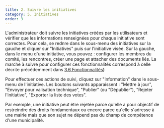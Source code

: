 ```yaml
---
title: 2. Suivre les initiatives
category: 5. Initiatives
order: 3
---
```


L'administrateur doit suivre les initiatives créées par les utilisateurs et vérifier que les informations renseignées pour chaque initiative sont correctes.
Pour cela, se rednre dans le sous-menu des initiatives sur la gauche et cliquer sur "Initiatives" puis sur l'initiative visée.
Sur la gauche, dans le menu d'une initiative, vous pouvez : configurer les membres du comité, les rencontres, créer une page et attacher des documents liés.
La marche à suivre pour configurer ces fonctionnalités correspond à celle décrite précédemment dans [3.6 Fonctionnalités]({{site.baseurl}}/3-concertations/6-fonctionnalites/))

Pour effectuer ces actions de suivi, cliquez sur "Information" dans le sous-menu de l'initiative. Les boutons suivants apparaissent : "Mettre à jour", "Envoyer pour valisation technique", "Publier" (ou "Dépublier"), "Rejeter l'initiative", "Exporter la liste des votes".

Par exemple, une initiative peut être rejetée parce qu'elle a pour objectif de restreindre des droits fondamentaux ou encore parce qu'elle s'adresse à une mairie mais que son sujet ne dépend pas du champ de compétence d'une municipalité.
